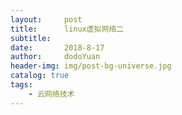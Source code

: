 ```yaml
---
layout:     post
title:      linux虚拟网络二
subtitle:
date:       2018-8-17
author:     dodoYuan
header-img: img/post-bg-universe.jpg
catalog: true
tags:
    - 云网络技术
---
```


